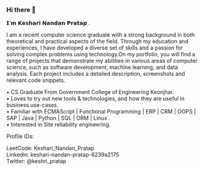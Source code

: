 ### Hi there 👋
𝗜'𝗺 𝗞𝗲𝘀𝗵𝗮𝗿𝗶 𝗡𝗮𝗻𝗱𝗮𝗻 𝗣𝗿𝗮𝘁𝗮𝗽 . 


I am a recent computer science graduate with a strong background in both theoretical and practical aspects of the field. Through my education and experiences, I have developed a diverse set of skills and a passion for solving complex problems using technology.On my portfolio, you will find a range of projects that demonstrate my abilities in various areas of computer science, such as software development, machine learning, and data analysis. Each project includes a detailed description, screenshots and relevant code snippets.

• CS Graduate From Government College of Engineering Keonjhar.<br>
• Loves to try out new tools & technologies, and how they are useful in business use-cases. <br>
• Familiar with ECMAScript | Functional Programming | ERP | CRM | OOPS | SAP | Java | Python | SQL | ORM | Linux . <br>
• Interested in Site reliability engineering. <br>

Profile IDs:

LeetCode: Keshari_Nandan_Pratap <br>
Linkedin: keshari-nandan-pratap-6239a2175 <br>
Twitter:  @keshri_pratap <br>

<!--
**KESHARINANDANPRATAP/KESHARINANDANPRATAP** is a ✨ _special_ ✨ repository because its `README.md` (this file) appears on your GitHub profile.
Here are some ideas to get you started:

- 🔭 I’m currently working on ...
- 🌱 I’m currently learning ...
- 👯 I’m looking to collaborate on ...
- 🤔 I’m looking for help with ...
- 💬 Ask me about ...
- 📫 How to reach me: ...
- 😄 Pronouns: ...
- ⚡ Fun fact: ...
-->
